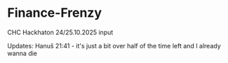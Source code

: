 # Finance-Frenzy
CHC Hackhaton 24/25.10.2025 input

Updates:
    Hanuš 21:41 - it's just a bit over half of the time left and I already wanna die